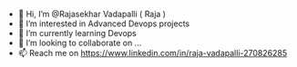 - 👋 Hi, I’m @Rajasekhar Vadapalli ( Raja )
- 👀 I’m interested in Advanced Devops projects
- 🌱 I’m currently learning Devops
- 💞️ I’m looking to collaborate on ...
- 📫 Reach me on https://www.linkedin.com/in/raja-vadapalli-270826285

<!---
RajasekharVadapalli/RajasekharVadapalli is a ✨ special ✨ repository because its `README.md` (this file) appears on your GitHub profile.
You can click the Preview link to take a look at your changes.
--->
